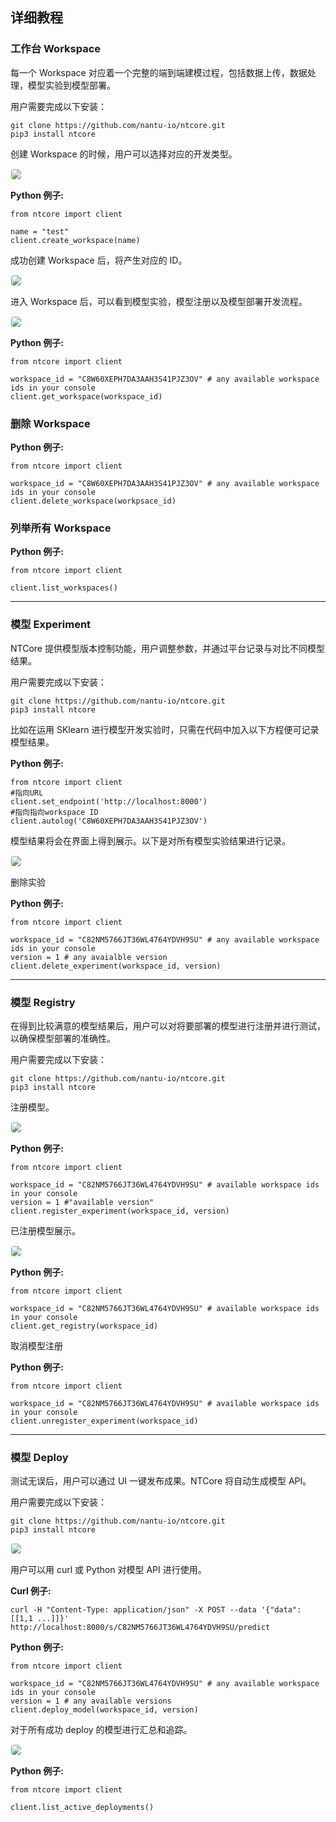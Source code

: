 ## <b>详细教程</b> <!-- {docsify-ignore} -->

### 工作台 Workspace

每一个 Workspace 对应着一个完整的端到端建模过程，包括数据上传，数据处理，模型实验到模型部署。

用户需要完成以下安装：

```
git clone https://github.com/nantu-io/ntcore.git
pip3 install ntcore
```

创建 Workspace 的时候，用户可以选择对应的开发类型。

<img src="./media/workspace-create.png" style="border:1px solid #F7F7F7; border-radius:5px;" />

<b>Python 例子:</b>

```
from ntcore import client

name = "test"
client.create_workspace(name)
```

成功创建 Workspace 后，将产生对应的 ID。

<img src="./media/workspace-id.png" style="border:1px solid #F7F7F7; border-radius:5px;" />

进入 Workspace 后，可以看到模型实验，模型注册以及模型部署开发流程。

<img src="./media/workspace-development.png" style="border:1px solid #F7F7F7; border-radius:5px;" />

<b>Python 例子:</b>

```
from ntcore import client

workspace_id = "C8W60XEPH7DA3AAH3S41PJZ3OV" # any available workspace ids in your console
client.get_workspace(workspace_id)
```

### 删除 Workspace

<b>Python 例子:</b>

```
from ntcore import client

workspace_id = "C8W60XEPH7DA3AAH3S41PJZ3OV" # any available workspace ids in your console
client.delete_workspace(workpsace_id)
```

### 列举所有 Workspace

<b>Python 例子:</b>

```
from ntcore import client

client.list_workspaces()
```

---

### 模型 Experiment

NTCore 提供模型版本控制功能，用户调整参数，并通过平台记录与对比不同模型结果。

用户需要完成以下安装：

```
git clone https://github.com/nantu-io/ntcore.git
pip3 install ntcore
```

比如在运用 SKlearn 进行模型开发实验时，只需在代码中加入以下方程便可记录模型结果。

<b>Python 例子:</b>

```
from ntcore import client
#指向URL
client.set_endpoint('http://localhost:8000')
#指向指向workspace ID
client.autolog('C8W60XEPH7DA3AAH3S41PJZ3OV')
```

模型结果将会在界面上得到展示。以下是对所有模型实验结果进行记录。

<img src="./media/workspace-experiment.png" style="border:1px solid #F7F7F7; border-radius:5px;" />

删除实验

<b>Python 例子:</b>

```
from ntcore import client

workspace_id = "C82NM5766JT36WL4764YDVH9SU" # any available workspace ids in your console
version = 1 # any avaialble version
client.delete_experiment(workspace_id, version)
```

---

### 模型 Registry

在得到比较满意的模型结果后，用户可以对将要部署的模型进行注册并进行测试，以确保模型部署的准确性。

用户需要完成以下安装：

```
git clone https://github.com/nantu-io/ntcore.git
pip3 install ntcore
```

注册模型。

<img src="./media/workspace-reg.png" style="border:1px solid #F7F7F7; border-radius:5px;" />

<b>Python 例子:</b>

```
from ntcore import client

workspace_id = "C82NM5766JT36WL4764YDVH9SU" # available workspace ids in your console
version = 1 #"available version"
client.register_experiment(workspace_id, version)
```

已注册模型展示。

<img src="./media/workspace-reg-UI.png" style="border:1px solid #F7F7F7; border-radius:5px;" />

<b>Python 例子:</b>

```
from ntcore import client

workspace_id = "C82NM5766JT36WL4764YDVH9SU" # available workspace ids in your console
client.get_registry(workspace_id)
```

取消模型注册

<b>Python 例子:</b>

```
from ntcore import client

workspace_id = "C82NM5766JT36WL4764YDVH9SU" # available workspace ids in your console
client.unregister_experiment(workspace_id)
```

---

### 模型 Deploy

测试无误后，用户可以通过 UI 一键发布成果。NTCore 将自动生成模型 API。

用户需要完成以下安装：

```
git clone https://github.com/nantu-io/ntcore.git
pip3 install ntcore
```

<img src="./media/workspace-deploy.png" style="border:1px solid #F7F7F7; border-radius:5px;" />

用户可以用 curl 或 Python 对模型 API 进行使用。

<b>Curl 例子:</b>

```
curl -H "Content-Type: application/json" -X POST --data '{"data": [[1,1 ...]]}' http://localhost:8000/s/C82NM5766JT36WL4764YDVH9SU/predict
```

<b>Python 例子:</b>

```
from ntcore import client

workspace_id = "C82NM5766JT36WL4764YDVH9SU" # any available workspace ids in your console
version = 1 # any available versions
client.deploy_model(workspace_id, version)
```

对于所有成功 deploy 的模型进行汇总和追踪。

<img src="./media/workspace-model-track.png" style="border:1px solid #F7F7F7; border-radius:5px;" />

<b>Python 例子:</b>

```
from ntcore import client

client.list_active_deployments()
```
